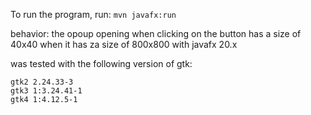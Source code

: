 To run the program, run: `mvn javafx:run`

behavior: the opoup opening when clicking on the button has a size of 40x40 when it has za size of 800x800 with javafx 20.x

was tested with the following version of gtk:

```
gtk2 2.24.33-3
gtk3 1:3.24.41-1
gtk4 1:4.12.5-1
```